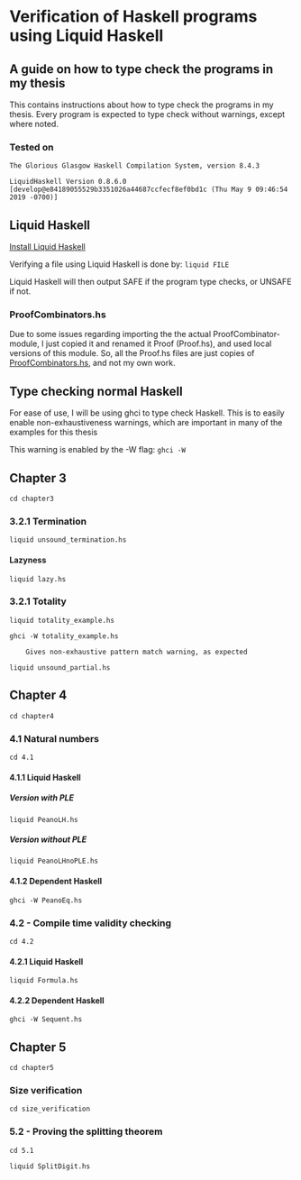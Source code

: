# Verification of Haskell programs using Liquid Haskell

## A guide on how to type check the programs in my thesis

This contains instructions about how to type check the programs in my thesis.
Every program is expected to type check without warnings, except where noted.

### Tested on 
`The Glorious Glasgow Haskell Compilation System, version 8.4.3`

`LiquidHaskell Version 0.8.6.0 [develop@e84189055529b3351026a44687ccfecf8ef0bd1c (Thu May 9 09:46:54 2019 -0700)]`


## Liquid Haskell
[Install Liquid Haskell](https://github.com/ucsd-progsys/liquidhaskell/blob/develop/INSTALL.md)

Verifying a file using Liquid Haskell is done by: `liquid FILE`

Liquid Haskell will then output SAFE if the program type checks, or UNSAFE if not.

### ProofCombinators.hs

Due to some issues regarding importing the the actual
ProofCombinator-module, I just copied it and renamed it Proof (Proof.hs), and
used local versions of this module.
So, all the Proof.hs files are just copies of [ProofCombinators.hs](https://github.com/ucsd-progsys/liquidhaskell/blob/develop/include/Language/Haskell/Liquid/ProofCombinators.hs), and not my own work.

## Type checking normal Haskell

For ease of use, I will be using ghci to type check Haskell.
This is to easily enable non-exhaustiveness warnings, which are important in many 
of the examples for this thesis

This warning is enabled by the -W flag: `ghci -W`


## Chapter 3

`cd chapter3`

### 3.2.1 Termination



`liquid unsound_termination.hs`

#### Lazyness

`liquid lazy.hs`


### 3.2.1 Totality

`liquid totality_example.hs`


`ghci -W totality_example.hs`
        
        Gives non-exhaustive pattern match warning, as expected

`liquid unsound_partial.hs`

## Chapter 4

`cd chapter4`

### 4.1 Natural numbers

`cd 4.1`

#### 4.1.1 Liquid Haskell

##### Version with PLE
`liquid PeanoLH.hs`

##### Version without PLE
`liquid PeanoLHnoPLE.hs`

#### 4.1.2 Dependent Haskell

`ghci -W PeanoEq.hs`

### 4.2 - Compile time validity checking

`cd 4.2`

#### 4.2.1 Liquid Haskell

`liquid Formula.hs`

#### 4.2.2 Dependent Haskell
`ghci -W Sequent.hs`

## Chapter 5

`cd chapter5`

### Size verification
`cd size_verification`

### 5.2 - Proving the splitting theorem
`cd 5.1`

`liquid SplitDigit.hs`
